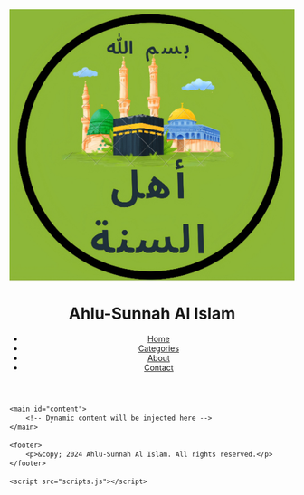 <!DOCTYPE html>
<html lang="en">
<head>
    <meta charset="UTF-8">
    <meta name="viewport" content="width=device-width, initial-scale=1.0">
    <title>Ahlu-Sunnah Al Islam</title>
    <link rel="stylesheet" href="styles.css">
</head>
<body>
  <header>
   <div class="logo-container">
    <img src="logo.png" alt="Ahlu-Sunnah Al Islam Logo" class="logo">
</div>
    <h1>Ahlu-Sunnah Al Islam</h1>
    <nav>
        <ul>
            <li><a href="index.html">Home</a></li>
            <li><a href="categories.html">Categories</a></li>
            <li><a href="about.html">About</a></li>
            <li><a href="contact.html">Contact</a></li>
        </ul>
    </nav>
</header>

    <main id="content">
        <!-- Dynamic content will be injected here -->
    </main>

    <footer>
        <p>&copy; 2024 Ahlu-Sunnah Al Islam. All rights reserved.</p>
    </footer>

    <script src="scripts.js"></script>
</body>